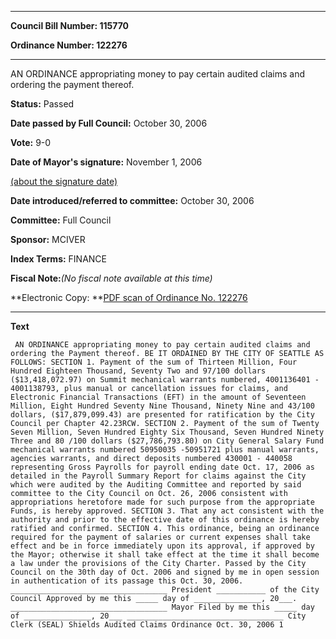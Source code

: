 

********

**Council Bill Number: 115770**
   
**Ordinance Number: 122276**
********

 AN ORDINANCE appropriating money to pay certain audited claims and ordering the payment thereof.

**Status:** Passed
   
**Date passed by Full Council:** October 30, 2006
   
**Vote:** 9-0
   
**Date of Mayor's signature:** November 1, 2006
   
[(about the signature date)](/~public/approvaldate.htm)
   
   
   
**Date introduced/referred to committee:** October 30, 2006
   
**Committee:** Full Council
   
**Sponsor:** MCIVER
   
   
**Index Terms:** FINANCE

**Fiscal Note:**_(No fiscal note available at this time)_

**Electronic Copy: **[PDF scan of Ordinance No. 122276](/~archives/Ordinances/Ord_122276.pdf)

********

**Text**
   
```
 AN ORDINANCE appropriating money to pay certain audited claims and ordering the Payment thereof. BE IT ORDAINED BY THE CITY OF SEATTLE AS FOLLOWS: SECTION 1. Payment of the sum of Thirteen Million, Four Hundred Eighteen Thousand, Seventy Two and 97/100 dollars ($13,418,072.97) on Summit mechanical warrants numbered, 4001136401 - 4001138793, plus manual or cancellation issues for claims, and Electronic Financial Transactions (EFT) in the amount of Seventeen Million, Eight Hundred Seventy Nine Thousand, Ninety Nine and 43/100 dollars, ($17,879,099.43) are presented for ratification by the City Council per Chapter 42.23RCW. SECTION 2. Payment of the sum of Twenty Seven Million, Seven Hundred Eighty Six Thousand, Seven Hundred Ninety Three and 80 /100 dollars ($27,786,793.80) on City General Salary Fund mechanical warrants numbered 50950035 -50951721 plus manual warrants, agencies warrants, and direct deposits numbered 430001 - 440058 representing Gross Payrolls for payroll ending date Oct. 17, 2006 as detailed in the Payroll Summary Report for claims against the City which were audited by the Auditing Committee and reported by said committee to the City Council on Oct. 26, 2006 consistent with appropriations heretofore made for such purpose from the appropriate Funds, is hereby approved. SECTION 3. That any act consistent with the authority and prior to the effective date of this ordinance is hereby ratified and confirmed. SECTION 4. This ordinance, being an ordinance required for the payment of salaries or current expenses shall take effect and be in force immediately upon its approval, if approved by the Mayor; otherwise it shall take effect at the time it shall become a law under the provisions of the City Charter. Passed by the City Council on the 30th day of Oct. 2006 and signed by me in open session in authentication of its passage this Oct. 30, 2006. ___________________________________ President ___________ of the City Council Approved by me this _____ day of _______________, 20___. ___________________________________ Mayor Filed by me this _____ day of _______________, 20___ ___________________________________ City Clerk (SEAL) Shields Audited Claims Ordinance Oct. 30, 2006 1

```
